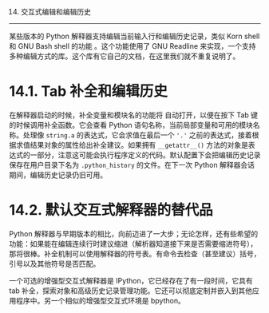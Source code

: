 14. 交互式编辑和编辑历史
******************************************************

某些版本的 Python 解释器支持编辑当前输入行和编辑历史记录，类似 Korn shell 和 GNU Bash shell 的功能 。这个功能使用了 GNU Readline 来实现，一个支持多种编辑方式的库。这个库有它自己的文档，在这里我们就不重复说明了。

14.1. Tab 补全和编辑历史
========================================

在解释器启动的时候，补全变量和模块名的功能将 自动打开，以便在按下 Tab 键的时候调用补全函数。它会查看 Python 语句名称，当前局部变量和可用的模块名称。处理像 `string.a` 的表达式，它会求值在最后一个 `'.'` 之前的表达式，接着根据求值结果对象的属性给出补全建议。如果拥有 `__getattr__()` 方法的对象是表达式的一部分，注意这可能会执行程序定义的代码。默认配置下会把编辑历史记录保存在用户目录下名为 `.python_history` 的文件。在下一次 Python 解释器会话期间，编辑历史记录仍旧可用。

14.2. 默认交互式解释器的替代品
=================================================

Python 解释器与早期版本的相比，向前迈进了一大步；无论怎样，还有些希望的功能：如果能在编辑连续行时建议缩进（解析器知道接下来是否需要缩进符号），那将很棒。补全机制可以使用解释器的符号表。有命令去检查（甚至建议）括号，引号以及其他符号是否匹配。

一个可选的增强型交互式解释器是 IPython，它已经存在了有一段时间，它具有 tab 补全，探索对象和高级历史记录管理功能。它还可以彻底定制并嵌入到其他应用程序中。另一个相似的增强型交互式环境是 bpython。